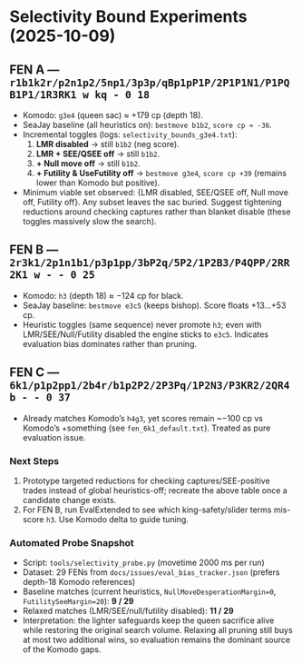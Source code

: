 # Selectivity Bound Experiments (2025-10-09)

## FEN A — `r1b1k2r/p2n1p2/5np1/3p3p/qBp1pP1P/2P1P1N1/P1PQB1P1/1R3RK1 w kq - 0 18`
- Komodo: `g3e4` (queen sac) ≈ +179 cp (depth 18).
- SeaJay baseline (all heuristics on): `bestmove b1b2`, `score cp ≈ -36`.
- Incremental toggles (logs: `selectivity_bounds_g3e4.txt`):
  1. **LMR disabled** → still `b1b2` (neg score).
  2. **LMR + SEE/QSEE off** → still `b1b2`.
  3. **+ Null move off** → still `b1b2`.
  4. **+ Futility & UseFutility off** → `bestmove g3e4`, `score cp +39` (remains lower than Komodo but positive).
- Minimum viable set observed: {LMR disabled, SEE/QSEE off, Null move off, Futility off}. Any subset leaves the sac buried. Suggest tightening reductions around checking captures rather than blanket disable (these toggles massively slow the search).

## FEN B — `2r3k1/2p1n1b1/p3p1pp/3bP2q/5P2/1P2B3/P4QPP/2RR2K1 w - - 0 25`
- Komodo: `h3` (depth 18) ≈ −124 cp for black.
- SeaJay baseline: `bestmove e3c5` (keeps bishop). Score floats +13…+53 cp.
- Heuristic toggles (same sequence) never promote `h3`; even with LMR/SEE/Null/Futility disabled the engine sticks to `e3c5`. Indicates evaluation bias dominates rather than pruning.

## FEN C — `6k1/p1p2pp1/2b4r/b1p2P2/2P3Pq/1P2N3/P3KR2/2QR4 b - - 0 37`
- Already matches Komodo’s `h4g3`, yet scores remain ~−100 cp vs Komodo’s +something (see `fen_6k1_default.txt`). Treated as pure evaluation issue.

### Next Steps
1. Prototype targeted reductions for checking captures/SEE-positive trades instead of global heuristics-off; recreate the above table once a candidate change exists.
2. For FEN B, run EvalExtended to see which king-safety/slider terms mis-score `h3`. Use Komodo delta to guide tuning.

### Automated Probe Snapshot
- Script: `tools/selectivity_probe.py` (movetime 2000 ms per run)
- Dataset: 29 FENs from `docs/issues/eval_bias_tracker.json` (prefers depth-18 Komodo references)
- Baseline matches (current heuristics, `NullMoveDesperationMargin=0`, `FutilitySeeMargin=20`): **9 / 29**
- Relaxed matches (LMR/SEE/null/futility disabled): **11 / 29**
- Interpretation: the lighter safeguards keep the queen sacrifice alive while restoring the original search volume. Relaxing all pruning still buys at most two additional wins, so evaluation remains the dominant source of the Komodo gaps.
